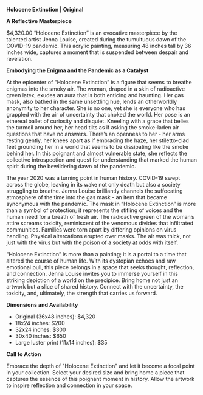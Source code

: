 **Holocene Extinction | Original**

**A Reflective Masterpiece**

$4,320.00
“Holocene Extinction” is an evocative masterpiece by the talented artist Jenna Louise, created during the tumultuous dawn of the COVID-19 pandemic. This acrylic painting, measuring 48 inches tall by 36 inches wide, captures a moment that is suspended between despair and revelation.

**Embodying the Enigma and the Pandemic as a Catalyst**

At the epicenter of “Holocene Extinction” is a figure that seems to breathe enigmas into the smoky air. The woman, draped in a skin of radioactive green latex, exudes an aura that is both enticing and haunting. Her gas mask, also bathed in the same unsettling hue, lends an otherworldly anonymity to her character. She is no one, yet she is everyone who has grappled with the air of uncertainty that choked the world. Her pose is an ethereal ballet of curiosity and disquiet. Kneeling with a grace that belies the turmoil around her, her head tilts as if asking the smoke-laden air questions that have no answers. There’s an openness to her - her arms resting gently, her knees apart as if embracing the haze, her stiletto-clad feet grounding her in a world that seems to be dissipating like the smoke behind her. In this poignant and almost vulnerable state, she reflects the collective introspection and quest for understanding that marked the human spirit during the bewildering dawn of the pandemic.

The year 2020 was a turning point in human history. COVID-19 swept across the globe, leaving in its wake not only death but also a society struggling to breathe. Jenna Louise brilliantly channels the suffocating atmosphere of the time into the gas mask - an item that became synonymous with the pandemic. The mask in “Holocene Extinction” is more than a symbol of protection; it represents the stifling of voices and the human need for a breath of fresh air. The radioactive green of the woman’s attire screams toxicity, reminiscent of the venomous divides that infiltrated communities. Families were torn apart by differing opinions on virus handling. Physical altercations erupted over masks. The air was thick, not just with the virus but with the poison of a society at odds with itself.

“Holocene Extinction” is more than a painting; it is a portal to a time that altered the course of human life. With its dystopian echoes and raw emotional pull, this piece belongs in a space that seeks thought, reflection, and connection. Jenna Louise invites you to immerse yourself in this striking depiction of a world on the precipice. Bring home not just an artwork but a slice of shared history. Connect with the uncertainty, the toxicity, and, ultimately, the strength that carries us forward.

**Dimensions and Availability**

- Original (36x48 inches): $4,320
- 18x24 inches: $200
- 32x24 inches: $300
- 30x40 inches: $650
- Large luster print (11x14 inches): $35

**Call to Action**

Embrace the depth of "Holocene Extinction" and let it become a focal point in your collection. Select your desired size and bring home a piece that captures the essence of this poignant moment in history. Allow the artwork to inspire reflection and connection in your space.